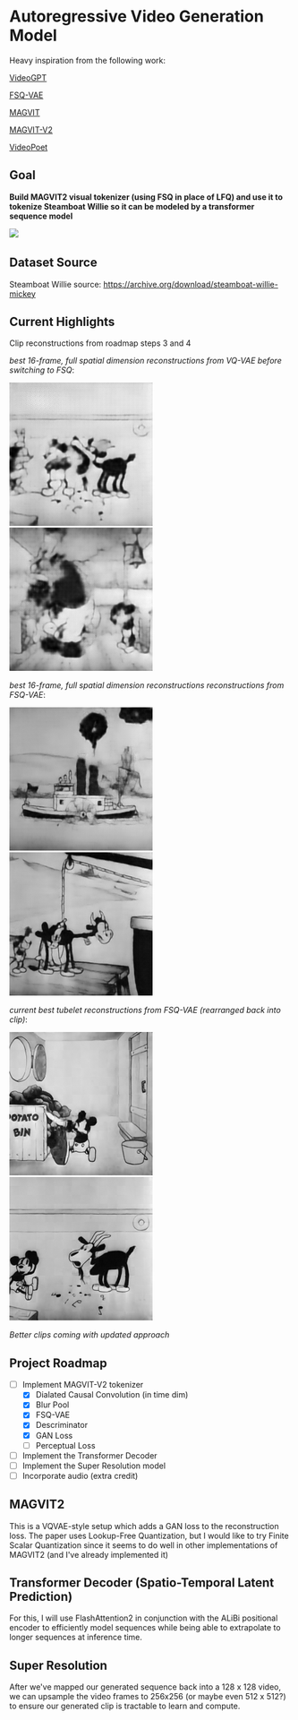 # Autoregressive Video Generation Model

Heavy inspiration from the following work:

[VideoGPT](https://github.com/wilson1yan/VideoGPT)

[FSQ-VAE](https://arxiv.org/abs/2309.15505)

[MAGVIT](https://arxiv.org/abs/2212.05199)

[MAGVIT-V2](https://magvit.cs.cmu.edu/v2/)

[VideoPoet](https://research.google/blog/videopoet-a-large-language-model-for-zero-shot-video-generation/)

## Goal

**Build MAGVIT2 visual tokenizer (using FSQ in place of LFQ) and use it to tokenize Steamboat Willie so it can be modeled by a transformer sequence model**

![](https://blogger.googleusercontent.com/img/b/R29vZ2xl/AVvXsEgxFblHaHRJNH7Oi2_oOTosGN9XrjgjhWmnfADchMT8WR0XAo6SxiUfpUmn5R6akciiRduaKIMdgwHZzK3xW8mErarQ_ugx41ctQAMK08O9UMVevgkk-AgFI1xYFWAomd16OcOh0R-XpyZVLQXncpk2SHf-RmPzrqBbIWZc-nUG2TH6nC2R7qyHXn8eTC-u/s2680/image21.png)

## Dataset Source
Steamboat Willie source: https://archive.org/download/steamboat-willie-mickey

## Current Highlights
Clip reconstructions from roadmap steps 3 and 4

*best 16-frame, full spatial dimension reconstructions from VQ-VAE before switching to FSQ*:

![](assets/wooing-infatuation-93-1.gif)
![](assets/wooing-infatuation-93-2.gif)

*best 16-frame, full spatial dimension reconstructions reconstructions from FSQ-VAE*:

![](assets/super_snowball_23_1.gif)
![](assets/super_snowball_23_2.gif)

*current best tubelet reconstructions from FSQ-VAE (rearranged back into clip)*:

![](assets/pious_firefly_98_1.gif)
![](assets/pious_firefly_98_2.gif)

*Better clips coming with updated approach*


## Project Roadmap

- [ ] Implement MAGVIT-V2 tokenizer
    - [X] Dialated Causal Convolution (in time dim)
    - [X] Blur Pool
    - [X] FSQ-VAE
    - [X] Descriminator
    - [X] GAN Loss
    - [ ] Perceptual Loss
- [ ] Implement the Transformer Decoder
- [ ] Implement the Super Resolution model
- [ ] Incorporate audio (extra credit)

## MAGVIT2
This is a VQVAE-style setup which adds a GAN loss to the reconstruction loss. The paper uses Lookup-Free Quantization, but I would like to try Finite Scalar Quantization since it seems to do well in other implementations of MAGVIT2 (and I've already implemented it)

## Transformer Decoder (Spatio-Temporal Latent Prediction)
For this, I will use FlashAttention2 in conjunction with the ALiBi positional encoder to efficiently model sequences while being able to extrapolate to longer sequences at inference time.

## Super Resolution
After we've mapped our generated sequence back into a 128 x 128 video, we can upsample the video frames to 256x256 (or maybe even 512 x 512?) to ensure our generated clip is tractable to learn and compute.
